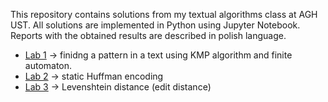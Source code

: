 This repository contains solutions from my textual algorithms class at AGH UST. All solutions are implemented in Python using Jupyter Notebook. Reports with the obtained results are described in polish language.

* [Lab 1](https://github.com/pvtrov/Textual-Algorithms/tree/main/lab_1) -> finidng a pattern in a text using KMP algorithm and finite automaton.
* [Lab 2](https://github.com/pvtrov/Textual-Algorithms/tree/main/lab_2) -> static Huffman encoding
* [Lab 3](https://github.com/pvtrov/Textual-Algorithms/tree/main/lab_3) -> Levenshtein distance (edit distance)

